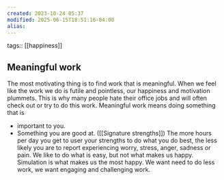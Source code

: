```yaml
---
created: 2023-10-24 05:37
modified: 2025-06-15T18:51:16-04:00
alias: 
---
```

tags:: [[happiness]]

## Meaningful work

The most motivating thing is to find work that is meaningful. When we feel like the work we do is futile and pointless, our happiness and motivation plummets. This is why many people hate their office jobs and will often check out or try to do this work.
Meaningful work means doing something that is
- important to you.
- Something you are good at. ([[Signature strengths]])
The more hours per day you get to user your strengths to do what you do best, the less likely you are to report experiencing worry, stress, anger, sadness or pain.
We like to do what is easy, but not what makes us happy. Simulation is what makes us the most happy. We want need to do less work, we want engaging and challenging work.
